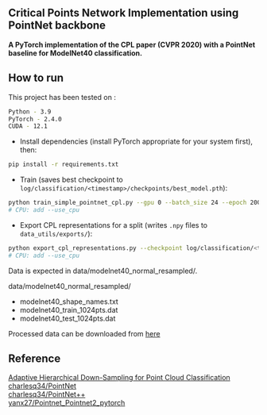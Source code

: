 ## Critical Points Network Implementation using PointNet backbone

**A PyTorch implementation of the CPL paper (CVPR 2020) with a PointNet baseline for ModelNet40 classification.**

## How to run
This project has been tested on :
```bash
Python - 3.9
PyTorch - 2.4.0
CUDA - 12.1
```
- Install dependencies (install PyTorch appropriate for your system first), then:
```bash
pip install -r requirements.txt
```

- Train (saves best checkpoint to `log/classification/<timestamp>/checkpoints/best_model.pth`):
```bash
python train_simple_pointnet_cpl.py --gpu 0 --batch_size 24 --epoch 200 --num_point 1024 --num_category 40
# CPU: add --use_cpu
```

- Export CPL representations for a split (writes `.npy` files to `data_utils/exports/`):
```bash
python export_cpl_representations.py --checkpoint log/classification/<timestamp>/checkpoints/best_model.pth --split test --num_point 1024 --num_category 40 --out_dir data_utils/exports
# CPU: add --use_cpu
```

Data is expected in data/modelnet40_normal_resampled/.

data/modelnet40_normal_resampled/
  - modelnet40_shape_names.txt
  - modelnet40_train_1024pts.dat
  - modelnet40_test_1024pts.dat

Processed data can be downloaded from [here](https://github.com/yanx27/Pointnet_Pointnet2_pytorch)

## Reference
[Adaptive Hierarchical Down-Sampling for Point Cloud Classification](https://openaccess.thecvf.com/content_CVPR_2020/papers/Nezhadarya_Adaptive_Hierarchical_Down-Sampling_for_Point_Cloud_Classification_CVPR_2020_paper.pdf) <br>
[charlesq34/PointNet](https://github.com/charlesq34/pointnet) <br>
[charlesq34/PointNet++](https://github.com/charlesq34/pointnet2)<br>
[yanx27/Pointnet_Pointnet2_pytorch](https://github.com/yanx27/Pointnet_Pointnet2_pytorch)
